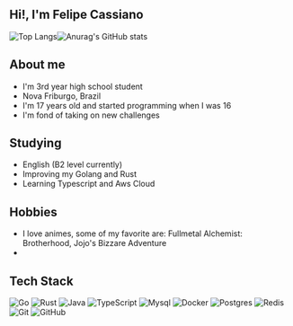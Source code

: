## Hi!, I'm Felipe Cassiano 

![Top Langs](https://github-readme-stats.vercel.app/api/top-langs/?username=FelipeMCassiano&theme=rose_pine)![Anurag's GitHub stats](https://github-readme-stats.vercel.app/api?username=FelipeMCassiano&theme=rose_pine&show_icons=true)

## About me
- I'm 3rd year high school student
- Nova Friburgo, Brazil
- I'm 17 years old and started programming when I was 16
- I'm fond of taking on new challenges
  
## Studying
- English (B2 level currently)
- Improving my Golang and Rust
- Learning Typescript and Aws Cloud

## Hobbies
- I love animes, some of my favorite are: Fullmetal Alchemist: Brotherhood, Jojo's Bizzare Adventure
- 

## Tech Stack
![Go](https://img.shields.io/badge/go-%2300ADD8.svg?style=for-the-badge&logo=go&logoColor=white)
![Rust](https://img.shields.io/badge/rust-%23000000.svg?style=for-the-badge&logo=rust&logoColor=white)
![Java](https://img.shields.io/badge/java-%23ED8B00.svg?style=for-the-badge&logo=openjdk&logoColor=white)
![TypeScript](https://img.shields.io/badge/typescript-%23007ACC.svg?style=for-the-badge&logo=typescript&logoColor=white)
![Mysql](https://img.shields.io/badge/MYSQL-FFA200?style=for-the-badge&logo=mysql&logoColor=white)
![Docker](https://img.shields.io/badge/docker-%230db7ed.svg?style=for-the-badge&logo=docker&logoColor=white)
![Postgres](https://img.shields.io/badge/postgres-%23316192.svg?style=for-the-badge&logo=postgresql&logoColor=white)
![Redis](https://img.shields.io/badge/redis-%23DD0031.svg?style=for-the-badge&logo=redis&logoColor=white)
![Git](https://img.shields.io/badge/git-%23F05033.svg?style=for-the-badge&logo=git&logoColor=white)
![GitHub](https://img.shields.io/badge/github-%23121011.svg?style=for-the-badge&logo=github&logoColor=white)
